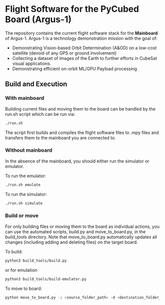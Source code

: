 # Flight Software for the PyCubed Board (Argus-1)

The repository contains the current flight software stack for the **Mainboard** of Argus-1. Argus-1 is a technology demonstration mission with the goal of:
- Demonstrating Vision-based Orbit Determination (A&OD) on a low-cost satellite (devoid of any GPS or ground involvement)
- Collecting a dataset of images of the Earth to further efforts in CubeSat visual applications.
- Demonstrating efficient on-orbit ML/GPU Payload processing 

## Build and Execution

### With mainboard

Building current files and moving them to the board can be handled by the run.sh script which can be run via:
```bash
./run.sh
```
The script first builds and compiles the flight software files to .mpy files and transfers them to the mainboard you are connected to.

### Without mainboard

In the absence of the mainboard, you should either run the simulator or emulator.

To run the emulator:
```bash
./run.sh emulate
```

To run the simulator:
```bash
./run.sh simulate
```

### Build or move 

For only building files or moving them to the board as individual actions, you can use the automated scripts, build.py and move_to_board.py, in the build_tools directory. Note that move_to_board.py automatically updates all changes (including adding and deleting files) on the target board.

To build:
```bash
python3 build_tools/build.py
```
or for emulation
```bash
python3 build_tools/build-emulator.py
```

To move to board:
```bash
python move_to_board.py -s <source_folder_path> -d <destination_folder_path>
```


